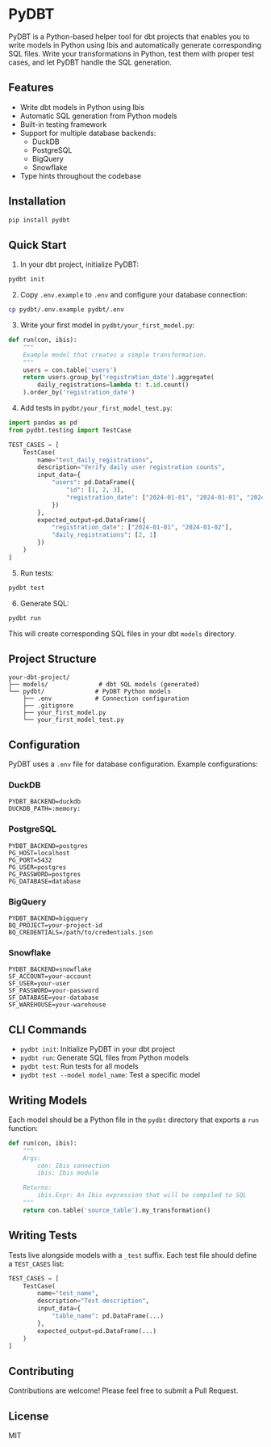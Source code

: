 # PyDBT

PyDBT is a Python-based helper tool for dbt projects that enables you to write models in Python using Ibis and automatically generate corresponding SQL files. Write your transformations in Python, test them with proper test cases, and let PyDBT handle the SQL generation.

## Features

- Write dbt models in Python using Ibis
- Automatic SQL generation from Python models
- Built-in testing framework
- Support for multiple database backends:
  - DuckDB
  - PostgreSQL
  - BigQuery
  - Snowflake
- Type hints throughout the codebase

## Installation

```bash
pip install pydbt
```

## Quick Start

1. In your dbt project, initialize PyDBT:

```bash
pydbt init
```

2. Copy `.env.example` to `.env` and configure your database connection:

```bash
cp pydbt/.env.example pydbt/.env
```

3. Write your first model in `pydbt/your_first_model.py`:

```python
def run(con, ibis):
    """
    Example model that creates a simple transformation.
    """
    users = con.table('users')
    return users.group_by('registration_date').aggregate(
        daily_registrations=lambda t: t.id.count()
    ).order_by('registration_date')
```

4. Add tests in `pydbt/your_first_model_test.py`:

```python
import pandas as pd
from pydbt.testing import TestCase

TEST_CASES = [
    TestCase(
        name="test_daily_registrations",
        description="Verify daily user registration counts",
        input_data={
            "users": pd.DataFrame({
                "id": [1, 2, 3],
                "registration_date": ["2024-01-01", "2024-01-01", "2024-01-02"]
            })
        },
        expected_output=pd.DataFrame({
            "registration_date": ["2024-01-01", "2024-01-02"],
            "daily_registrations": [2, 1]
        })
    )
]
```

5. Run tests:

```bash
pydbt test
```

6. Generate SQL:

```bash
pydbt run
```

This will create corresponding SQL files in your dbt `models` directory.

## Project Structure

```
your-dbt-project/
├── models/              # dbt SQL models (generated)
└── pydbt/              # PyDBT Python models
    ├── .env            # Connection configuration
    ├── .gitignore
    ├── your_first_model.py
    └── your_first_model_test.py
```

## Configuration

PyDBT uses a `.env` file for database configuration. Example configurations:

### DuckDB

```env
PYDBT_BACKEND=duckdb
DUCKDB_PATH=:memory:
```

### PostgreSQL

```env
PYDBT_BACKEND=postgres
PG_HOST=localhost
PG_PORT=5432
PG_USER=postgres
PG_PASSWORD=postgres
PG_DATABASE=database
```

### BigQuery

```env
PYDBT_BACKEND=bigquery
BQ_PROJECT=your-project-id
BQ_CREDENTIALS=/path/to/credentials.json
```

### Snowflake

```env
PYDBT_BACKEND=snowflake
SF_ACCOUNT=your-account
SF_USER=your-user
SF_PASSWORD=your-password
SF_DATABASE=your-database
SF_WAREHOUSE=your-warehouse
```

## CLI Commands

- `pydbt init`: Initialize PyDBT in your dbt project
- `pydbt run`: Generate SQL files from Python models
- `pydbt test`: Run tests for all models
- `pydbt test --model model_name`: Test a specific model

## Writing Models

Each model should be a Python file in the `pydbt` directory that exports a `run` function:

```python
def run(con, ibis):
    """
    Args:
        con: Ibis connection
        ibis: Ibis module

    Returns:
        ibis.Expr: An Ibis expression that will be compiled to SQL
    """
    return con.table('source_table').my_transformation()
```

## Writing Tests

Tests live alongside models with a `_test` suffix. Each test file should define a `TEST_CASES` list:

```python
TEST_CASES = [
    TestCase(
        name="test_name",
        description="Test description",
        input_data={
            "table_name": pd.DataFrame(...)
        },
        expected_output=pd.DataFrame(...)
    )
]
```

## Contributing

Contributions are welcome! Please feel free to submit a Pull Request.

## License

MIT
